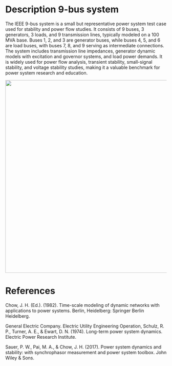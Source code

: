 # Description 9-bus system
The IEEE 9-bus system is a small but representative power system test case used for stability and power flow studies. It consists of 9 buses, 3 generators, 3 loads, and 9 transmission lines, typically modeled on a 100 MVA base. Buses 1, 2, and 3 are generator buses, while buses 4, 5, and 6 are load buses, with buses 7, 8, and 9 serving as intermediate connections. The system includes transmission line impedances, generator dynamic models with excitation and governor systems, and load power demands. It is widely used for power flow analysis, transient stability, small-signal stability, and voltage stability studies, making it a valuable benchmark for power system research and education.

<div align="center">
  <img src="https://github.com/user-attachments/assets/478d4273-fb73-48a4-90f4-bbc27b73c267" width="600">
</div>

# References
Chow, J. H. (Ed.). (1982). Time-scale modeling of dynamic networks with applications to power systems. Berlin, Heidelberg: Springer Berlin Heidelberg.

General Electric Company. Electric Utility Engineering Operation, Schulz, R. P., Turner, A. E., & Ewart, D. N. (1974). Long-term power system dynamics. Electric Power Research Institute.

Sauer, P. W., Pai, M. A., & Chow, J. H. (2017). Power system dynamics and stability: with synchrophasor measurement and power system toolbox. John Wiley & Sons.
